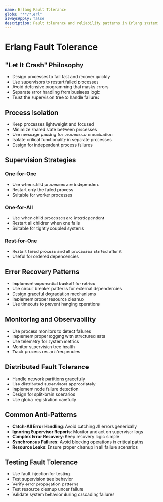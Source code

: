 ```yaml
---
name: Erlang Fault Tolerance
globs: "**/*.erl"
alwaysApply: false
description: Fault tolerance and reliability patterns in Erlang systems
---
```


# Erlang Fault Tolerance

## "Let It Crash" Philosophy

- Design processes to fail fast and recover quickly
- Use supervisors to restart failed processes
- Avoid defensive programming that masks errors
- Separate error handling from business logic
- Trust the supervision tree to handle failures

## Process Isolation

- Keep processes lightweight and focused
- Minimize shared state between processes
- Use message passing for process communication
- Isolate critical functionality in separate processes
- Design for independent process failures

## Supervision Strategies

### One-for-One
- Use when child processes are independent
- Restart only the failed process
- Suitable for worker processes

### One-for-All
- Use when child processes are interdependent
- Restart all children when one fails
- Suitable for tightly coupled systems

### Rest-for-One
- Restart failed process and all processes started after it
- Useful for ordered dependencies

## Error Recovery Patterns

- Implement exponential backoff for retries
- Use circuit breaker patterns for external dependencies
- Design graceful degradation mechanisms
- Implement proper resource cleanup
- Use timeouts to prevent hanging operations

## Monitoring and Observability

- Use process monitors to detect failures
- Implement proper logging with structured data
- Use telemetry for system metrics
- Monitor supervision tree health
- Track process restart frequencies

## Distributed Fault Tolerance

- Handle network partitions gracefully
- Use distributed supervisors appropriately
- Implement node failure detection
- Design for split-brain scenarios
- Use global registration carefully

## Common Anti-Patterns

- **Catch-All Error Handling**: Avoid catching all errors generically
- **Ignoring Supervisor Reports**: Monitor and act on supervisor logs
- **Complex Error Recovery**: Keep recovery logic simple
- **Synchronous Failures**: Avoid blocking operations in critical paths
- **Resource Leaks**: Ensure proper cleanup in all failure scenarios

## Testing Fault Tolerance

- Use fault injection for testing
- Test supervision tree behavior
- Verify error propagation patterns
- Test resource cleanup under failure
- Validate system behavior during cascading failures